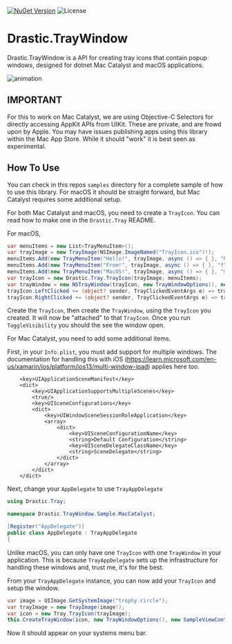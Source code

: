 [![NuGet Version](https://img.shields.io/nuget/v/Drastic.Tray.svg)](https://www.nuget.org/packages/Drastic.Tray/) ![License](https://img.shields.io/badge/License-MIT-blue.svg)

# Drastic.TrayWindow

Drastic.TrayWindow is a API for creating tray icons that contain popup windows, designed for dotnet Mac Catalyst and macOS applications.

![animation](https://user-images.githubusercontent.com/898335/209158995-b987ef15-351c-4c1e-a7b7-eaceb1d9d12b.gif)

## **IMPORTANT**

For this to work on Mac Catalyst, we are using Objective-C Selectors for directly accessing AppKit APIs from UIKit. These are private, and are frowd upon by Apple. You may have issues publishing apps using this library within the Mac App Store. While it should "work" it is best seen as experimental.

## How To Use

You can check in this repos `samples` directory for a complete sample of how to use this library. For macOS it should be straight forward, but Mac Catalyst requires some additional setup.

For both Mac Catalyst and macOS, you need to create a `TrayIcon`. You can read how to make one in the `Drastic.Tray` README.

For macOS, 

```c#
var menuItems = new List<TrayMenuItem>();
var trayImage = new TrayImage(NSImage.ImageNamed("TrayIcon.ico")!);
menuItems.Add(new TrayMenuItem("Hello!", trayImage, async () => { }, "h"));
menuItems.Add(new TrayMenuItem("From!", trayImage, async () => { }, "f"));
menuItems.Add(new TrayMenuItem("MacOS!", trayImage, async () => { }, "m", NSEventModifierMask.ControlKeyMask | NSEventModifierMask.CommandKeyMask));
var trayIcon = new Drastic.Tray.TrayIcon(trayImage, menuItems);
var trayWindow = new NSTrayWindow(trayIcon, new TrayWindowOptions(), new SampleViewController());
trayIcon.LeftClicked += (object? sender, TrayClickedEventArgs e) => trayWindow.ToggleVisibility();
trayIcon.RightClicked += (object? sender, TrayClickedEventArgs e) => trayIcon.OpenMenu();
```

Create the `TrayIcon`, then create the `TrayWindow`, using the `TrayIcon` you created. It will now be "attached" to that `TrayIcon`. Once you run `ToggleVisibility` you should the see the window open.

For Mac Catalyst, you need to add some additional items. 

First, in your `Info.plist`, you must add support for multiple windows. The documentation for handling this with iOS (https://learn.microsoft.com/en-us/xamarin/ios/platform/ios13/multi-window-ipad) applies here too.

```
    <key>UIApplicationSceneManifest</key>
    <dict>
        <key>UIApplicationSupportsMultipleScenes</key>
        <true/>
        <key>UISceneConfigurations</key>
        <dict>
            <key>UIWindowSceneSessionRoleApplication</key>
            <array>
                <dict>
                    <key>UISceneConfigurationName</key>
                    <string>Default Configuration</string>
                    <key>UISceneDelegateClassName</key>
                    <string>SceneDelegate</string>
                </dict>
            </array>
        </dict>
    </dict>
```

Next, change your `AppDelegate` to use `TrayAppDelegate`

```c#
using Drastic.Tray;

namespace Drastic.TrayWindow.Sample.MacCatalyst;

[Register("AppDelegate")]
public class AppDelegate : TrayAppDelegate
{
```

Unlike macOS, you can only have one `TrayIcon` with one `TrayWindow` in your application. This is because `TrayAppDelegate` sets up the infrastructure for handling these windows and, trust me, it's for the best.

From your `TrayAppDelegate` instance, you can now add your `TrayIcon` and setup the window.

```c#
var image = UIImage.GetSystemImage("trophy.circle");
var trayImage = new TrayImage(image!);
var icon = new Tray.TrayIcon(trayImage);
this.CreateTrayWindow(icon, new TrayWindowOptions(), new SampleViewController("Welcome to the tray!"));
```

Now it should appear on your systems menu bar.